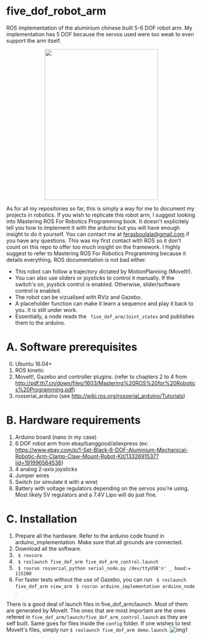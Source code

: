# five_dof_robot_arm
ROS implementation of the aluminium chinese built 5-6 DOF robot arm. My implementation has 5 DOF because the servos used were too weak to even support the arm itself.

<div style="text-align:center"><img src=pictures/robot_arm.jpg width="300" height="400" /></div>

As for all my repositories so far, this is simply a way for me to document my projects in robotics. If you wish to replicate this robot arm, I suggest looking into Mastering ROS For Robotics Programming book. It doesn't explicitely tell you how to implement it with the arduino but you will have enough insight to do it yourself. You can contact me at ferasboulala@gmail.com if you have any questions. This was my first contact with ROS so it don't count on this repo to offer too much insight on the framework. I highly suggest to refer to Mastering ROS For Robotics Programming because it details everything. ROS documentation is not bad either.

- This robot can follow a trajectory dictated by MotionPlanning (MoveIt!). 
- You can also use sliders or joysticks to control it manually. If the switch's on, joystick control is enabled. Otherwise, slider/software control is enabled.
- The robot can be vizualised with RViz and Gazebo. 
- A placeholder function can make it learn a sequence and play it back to you. It is still under work. 
- Essentially, a node reads the ``` five_dof_arm/Joint_states```  and publishes them to the arduino.

# A. Software prerequisites
  0. Ubuntu 16.04+
  1. ROS kinetic
  2. MoveIt!, Gazebo and controller plugins. (refer to chapters 2 to 4 from  http://pdf.th7.cn/down/files/1603/Mastering%20ROS%20for%20Robotics%20Programming.pdf)
  3. rosserial_arduino (see http://wiki.ros.org/rosserial_arduino/Tutorials)
  
# B. Hardware requirements
  1. Arduino board (nano in my case)
  2. 6 DOF robot arm from ebay/banggood/aliexpress (ex: https://www.ebay.com/p/1-Set-Black-6-DOF-Aluminium-Mechanical-Robotic-Arm-Clamp-Claw-Mount-Robot-Kit/1332691537?iid=191996564536)
  3. 4 analog 2-axis joysticks
  4. Jumper wires
  5. Switch (or simulate it with a wire)
  6. Battery with voltage regulators depending on the servos you're using. Most likely 5V regulators and a 7.4V Lipo will do just fine.
  
# C. Installation
  1. Prepare all the hardware. Refer to the arduino code found in arduino_implementation. Make sure that all grounds are connected.
  2. Download all the software.
  3. ``` $ roscore``` 
  4. ``` $ roslaunch five_dof_arm five_dof_arm_control.launch``` 
  5. ``` $ rosrun rosserial_python serial_node.py /dev/ttyUSB'n' _ baud:= 115200``` 
  6. For faster tests without the use of Gazebo, you can run ``` $ roslaunch five_dof_arm view_arm```  ``` $ rosrun arduino_implementation arduino_node``` .
  
  There is a good deal of launch files in five_dof_arm/launch. Most of them are generated by MoveIt. The ones that are most important are the ones refered in ```five_dof_arm/launch/five_dof_arm_control.launch``` as they are self built. Same goes for files inside the ```config``` folder. If one wishes to test MoveIt's files, simply run ```$ roslaunch five_dof_arm demo.launch```.
  ![img1](pictures/rviz_moveit_gazebo.png)

